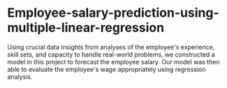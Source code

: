 # Employee-salary-prediction-using-multiple-linear-regression
Using crucial data insights from analyses of the employee's experience, skill sets, and capacity to handle real-world problems, we constructed a model in this project to forecast the employee salary. Our model was then able to evaluate the employee's wage appropriately using regression analysis.
